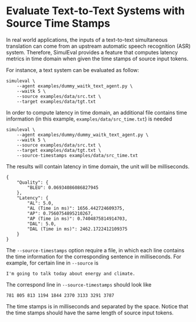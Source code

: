 # Evaluate Text-to-Text Systems with Source Time Stamps

In real world applications, the inputs of a text-to-text simultaneous translation can come from an upstream automatic speech recognition (ASR) system.
Therefore, SimulEval provides a feature that computes latency metrics in time domain when given the time stamps of source input tokens.

For instance, a text system can be evaluated as follow:
```
simuleval \
	--agent examples/dummy_waitk_text_agent.py \
	--waitk 5 \
	--source examples/data/src.txt \
	--target examples/data/tgt.txt
```
In order to compute latency in time domain, an additional file contains time information (in this example, `examples/data/src_time.txt`) is needed
```
simuleval \
	--agent examples/dummy/dummy_waitk_text_agent.py \
	--waitk 5 \
	--source examples/data/src.txt \
	--target examples/data/tgt.txt \
	--source-timestamps examples/data/src_time.txt
```
The results will contain latency in time domain, the unit will be milliseconds.
```
{
    "Quality": {
        "BLEU": 0.06934086086827945
    },
    "Latency": {
        "AL": 5.0,
        "AL (Time in ms)": 1656.442724609375,
        "AP": 0.7560754895210267,
        "AP (Time in ms)": 0.7404875814914703,
        "DAL": 5.0,
        "DAL (Time in ms)": 2462.1722412109375
    }
}
```

The `--source-timestamps` option require a file, in which each line contains the time information for the corresponding sentence in milliseconds. For example, for certain line in `--source` is
```
I'm going to talk today about energy and climate.
```
The correspond line in `--source-timestamps` should look like
```
781 805 813 1194 1844 2370 3133 3291 3787
```
The time stamps is in milliseconds and separated by the space. Notice that the time stamps should have the same length of source input tokens.